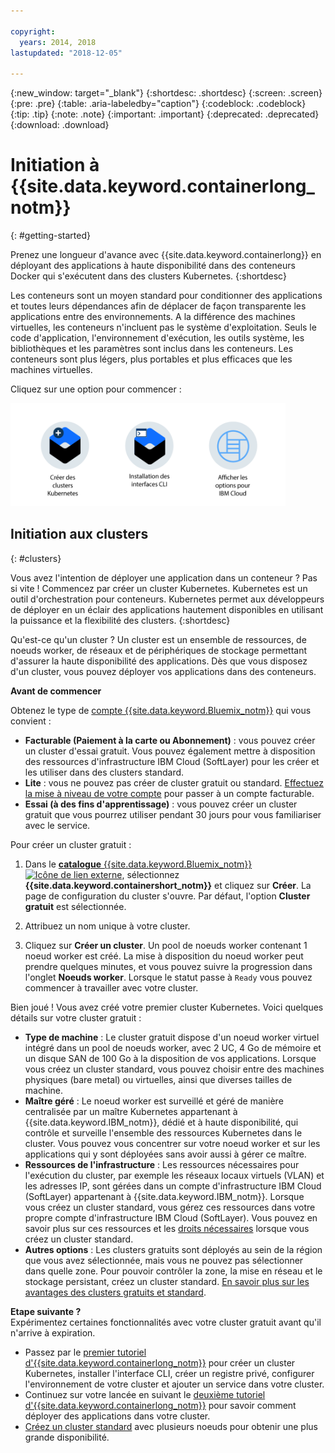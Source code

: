 ```yaml
---

copyright:
  years: 2014, 2018
lastupdated: "2018-12-05"

---
```


{:new_window: target="_blank"}
{:shortdesc: .shortdesc}
{:screen: .screen}
{:pre: .pre}
{:table: .aria-labeledby="caption"}
{:codeblock: .codeblock}
{:tip: .tip}
{:note: .note}
{:important: .important}
{:deprecated: .deprecated}
{:download: .download}



# Initiation à {{site.data.keyword.containerlong_notm}}
{: #getting-started}

Prenez une longueur d'avance avec {{site.data.keyword.containerlong}} en déployant des applications à haute disponibilité dans des conteneurs Docker qui s'exécutent dans des clusters Kubernetes.
{:shortdesc}

Les conteneurs sont un moyen standard pour conditionner des applications et toutes leurs dépendances afin de déplacer de façon transparente les applications entre des environnements. A la différence des machines virtuelles, les conteneurs n'incluent pas le système d'exploitation. Seuls le code d'application, l'environnement d'exécution, les outils système, les bibliothèques et les paramètres sont inclus dans les conteneurs. Les conteneurs sont plus légers, plus portables et plus efficaces que les machines virtuelles.


Cliquez sur une option pour commencer :

<img usemap="#home_map" border="0" class="image" id="image_ztx_crb_f1b" src="images/cs_public_dedicated_options.png" width="440" alt="Cliquez sur une icône pour démarrer rapidement avec {{site.data.keyword.containerlong_notm}}. Avec {{site.data.keyword.Bluemix_dedicated_notm}}, cliquez sur cette icône pour voir vos options." style="width:440px;" />
<map name="home_map" id="home_map">
<area href="#clusters" alt="Initiation aux clusters Kubernetes dans {{site.data.keyword.Bluemix_notm}}" title="Initiation aux clusters Kubernetes dans {{site.data.keyword.Bluemix_notm}}" shape="rect" coords="-7, -8, 108, 211" />
<area href="cs_cli_install.html" alt="Installation des interfaces CLI." title="Installation des interfaces CLI." shape="rect" coords="155, -1, 289, 210" />
<area href="cs_dedicated.html#dedicated_environment" alt="{{site.data.keyword.Bluemix_dedicated_notm}} environnement de cloud" title="{{site.data.keyword.Bluemix_notm}} environnement de cloud" shape="rect" coords="326, -10, 448, 218" />
</map>


## Initiation aux clusters
{: #clusters}

Vous avez l'intention de déployer une application dans un conteneur ? Pas si vite ! Commencez par créer un cluster Kubernetes. Kubernetes est un outil d'orchestration pour conteneurs. Kubernetes permet aux développeurs de déployer en un éclair des applications hautement disponibles en utilisant la puissance et la flexibilité des clusters.
{:shortdesc}

Qu'est-ce qu'un cluster ? Un cluster est un ensemble de ressources, de noeuds worker, de réseaux et de périphériques de stockage permettant d'assurer la haute disponibilité des applications. Dès que vous disposez d'un cluster, vous pouvez déployer vos applications dans des conteneurs.

**Avant de commencer**

Obtenez le type de [compte {{site.data.keyword.Bluemix_notm}}](https://console.bluemix.net/registration/) qui vous convient :
* **Facturable (Paiement à la carte ou Abonnement)** : vous pouvez créer un cluster d'essai gratuit. Vous pouvez également mettre à disposition des ressources d'infrastructure IBM Cloud (SoftLayer) pour les créer et les utiliser dans des clusters standard.
* **Lite** : vous ne pouvez pas créer de cluster gratuit ou standard. [Effectuez la mise à niveau de votre compte](/docs/account/account_faq.html#changeacct) pour passer à un compte facturable.
* **Essai (à des fins d'apprentissage)** : vous pouvez créer un cluster gratuit que vous pourrez utiliser pendant 30 jours pour vous familiariser avec le service.

Pour créer un cluster gratuit :

1.  Dans le [**catalogue** {{site.data.keyword.Bluemix_notm}} ![Icône de lien externe](../icons/launch-glyph.svg "Icône de lien externe")](https://console.bluemix.net/catalog/?category=containers), sélectionnez **{{site.data.keyword.containershort_notm}}** et cliquez sur **Créer**. La page de configuration du cluster s'ouvre. Par défaut, l'option **Cluster gratuit** est sélectionnée.

2.  Attribuez un nom unique à votre cluster.

3.  Cliquez sur **Créer un cluster**. Un pool de noeuds worker contenant 1 noeud worker est créé. La mise à disposition du noeud worker peut prendre quelques minutes, et vous pouvez suivre la progression dans l'onglet **Noeuds worker**. Lorsque le statut passe à `Ready` vous pouvez commencer à travailler avec votre cluster.

Bien joué ! Vous avez créé votre premier cluster Kubernetes. Voici quelques détails sur votre cluster gratuit :

*   **Type de machine** : Le cluster gratuit dispose d'un noeud worker virtuel intégré dans un pool de noeuds worker, avec 2 UC, 4 Go de mémoire et un disque SAN de 100 Go à la disposition de vos applications. Lorsque vous créez un cluster standard, vous pouvez choisir entre des machines physiques (bare metal) ou virtuelles, ainsi que diverses tailles de machine.
*   **Maître géré** : Le noeud worker est surveillé et géré de manière centralisée par un maître Kubernetes appartenant à {{site.data.keyword.IBM_notm}}, dédié et à haute disponibilité, qui contrôle et surveille l'ensemble des ressources Kubernetes dans le cluster. Vous pouvez vous concentrer sur votre noeud worker et sur les applications qui y sont déployées sans avoir aussi à gérer ce maître.
*   **Ressources de l'infrastructure** : Les ressources nécessaires pour l'exécution du cluster, par exemple les réseaux locaux virtuels (VLAN) et les adresses IP, sont gérées dans un compte d'infrastructure IBM Cloud (SoftLayer) appartenant à {{site.data.keyword.IBM_notm}}. Lorsque vous créez un cluster standard, vous gérez ces ressources dans votre propre compte d'infrastructure IBM Cloud (SoftLayer). Vous pouvez en savoir plus sur ces ressources et les [droits nécessaires](cs_users.html#infra_access) lorsque vous créez un cluster standard.
*   **Autres options** : Les clusters gratuits sont déployés au sein de la région que vous avez sélectionnée, mais vous ne pouvez pas sélectionner dans quelle zone. Pour pouvoir contrôler la zone, la mise en réseau et le stockage persistant, créez un cluster standard. [En savoir plus sur les avantages des clusters gratuits et standard](cs_why.html#cluster_types).


**Etape suivante ?**</br>
Expérimentez certaines fonctionnalités avec votre cluster gratuit avant qu'il n'arrive à expiration.

* Passez par le [premier tutoriel d'{{site.data.keyword.containerlong_notm}}](cs_tutorials.html#cs_cluster_tutorial) pour créer un cluster Kubernetes, installer l'interface CLI, créer un registre privé, configurer l'environnement de votre cluster et ajouter un service dans votre cluster.
* Continuez sur votre lancée en suivant le [deuxième tutoriel d'{{site.data.keyword.containerlong_notm}}](cs_tutorials_apps.html#cs_apps_tutorial) pour savoir comment déployer des applications dans votre cluster.
* [Créez un cluster standard](cs_clusters.html#clusters_ui) avec plusieurs noeuds pour obtenir une plus grande disponibilité.


